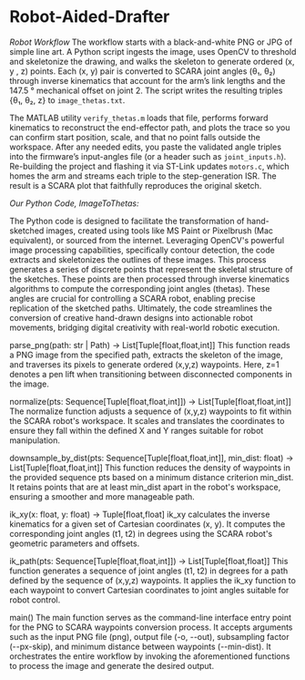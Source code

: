 # Robot-Aided-Drafter
*Robot Workflow*
The workflow starts with a black-and-white PNG or JPG of simple line art. A Python script ingests the image, uses OpenCV to threshold and skeletonize the drawing, and walks the skeleton to generate ordered (x, y , z) points. Each (x, y) pair is converted to SCARA joint angles (θ₁, θ₂) through inverse kinematics that account for the arm’s link lengths and the 147.5 ° mechanical offset on joint 2. The script writes the resulting triples {θ₁, θ₂, z} to `image_thetas.txt`.

The MATLAB utility `verify_thetas.m` loads that file, performs forward kinematics to reconstruct the end-effector path, and plots the trace so you can confirm start position, scale, and that no point falls outside the workspace. After any needed edits, you paste the validated angle triples into the firmware’s input-angles file (or a header such as `joint_inputs.h`). Re-building the project and flashing it via ST-Link updates `motors.c`, which homes the arm and streams each triple to the step-generation ISR. The result is a SCARA plot that faithfully reproduces the original sketch.


*Our Python Code, ImageToThetas:*

The Python code is designed to facilitate the transformation of hand-sketched images, created using tools like MS Paint or Pixelbrush (Mac equivalent), or sourced from the internet. Leveraging OpenCV's powerful image processing capabilities, specifically contour detection, the code extracts and skeletonizes the outlines of these images. This process generates a series of discrete points that represent the skeletal structure of the sketches. These points are then processed through inverse kinematics algorithms to compute the corresponding joint angles (thetas). These angles are crucial for controlling a SCARA robot, enabling precise replication of the sketched paths. Ultimately, the code streamlines the conversion of creative hand-drawn designs into actionable robot movements, bridging digital creativity with real-world robotic execution.

parse_png(path: str | Path) -> List[Tuple[float,float,int]]
This function reads a PNG image from the specified path, extracts the skeleton of the image, and traverses its pixels to generate ordered (x,y,z) waypoints. Here, z=1 denotes a pen lift when transitioning between disconnected components in the image.

normalize(pts: Sequence[Tuple[float,float,int]]) -> List[Tuple[float,float,int]]
The normalize function adjusts a sequence of (x,y,z) waypoints to fit within the SCARA robot's workspace. It scales and translates the coordinates to ensure they fall within the defined X and Y ranges suitable for robot manipulation.

downsample_by_dist(pts: Sequence[Tuple[float,float,int]], min_dist: float) -> List[Tuple[float,float,int]]
This function reduces the density of waypoints in the provided sequence pts based on a minimum distance criterion min_dist. It retains points that are at least min_dist apart in the robot's workspace, ensuring a smoother and more manageable path.

ik_xy(x: float, y: float) -> Tuple[float,float]
ik_xy calculates the inverse kinematics for a given set of Cartesian coordinates (x, y). It computes the corresponding joint angles (t1, t2) in degrees using the SCARA robot's geometric parameters and offsets.

ik_path(pts: Sequence[Tuple[float,float,int]]) -> List[Tuple[float,float]]
This function generates a sequence of joint angles (t1, t2) in degrees for a path defined by the sequence of (x,y,z) waypoints. It applies the ik_xy function to each waypoint to convert Cartesian coordinates to joint angles suitable for robot control.

main()
The main function serves as the command-line interface entry point for the PNG to SCARA waypoints conversion process. It accepts arguments such as the input PNG file (png), output file (-o, --out), subsampling factor (--px-skip), and minimum distance between waypoints (--min-dist). It orchestrates the entire workflow by invoking the aforementioned functions to process the image and generate the desired output.
